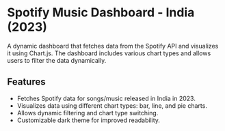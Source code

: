 # Spotify Music Dashboard - India (2023)

A dynamic dashboard that fetches data from the Spotify API and visualizes it using Chart.js. The dashboard includes various chart types and allows users to filter the data dynamically.

## Features

- Fetches Spotify data for songs/music released in India in 2023.
- Visualizes data using different chart types: bar, line, and pie charts.
- Allows dynamic filtering and chart type switching.
- Customizable dark theme for improved readability.
